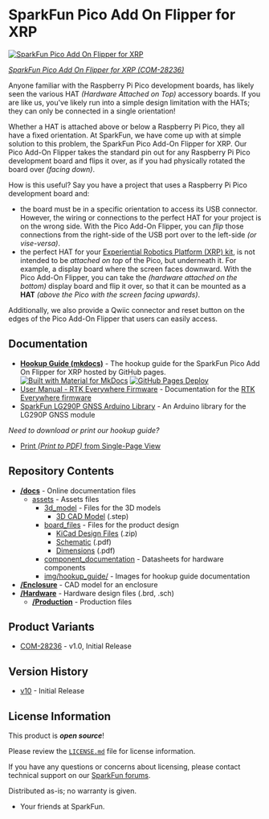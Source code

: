 SparkFun Pico Add On Flipper for XRP
========================================

[![SparkFun Pico Add On Flipper for XRP](https://cdn.sparkfun.com/assets/parts/2/9/9/8/1/28236-Pico-Add-On-Flipper-for-XRP-Feature.jpg)](https://www.sparkfun.com/sparkfun-pico-add-on-flipper-for-xrp.html)

[*SparkFun Pico Add On Flipper for XRP (COM-28236)*](https://www.sparkfun.com/sparkfun-pico-add-on-flipper-for-xrp.html)

Anyone familiar with the Raspberry Pi Pico development boards, has likely seen the various HAT *(Hardware Attached on Top)* accessory boards. If you are like us, you've likely run into a simple design limitation with the HATs; they can only be connected in a single orientation!

Whether a HAT is attached above or below a Raspberry Pi Pico, they all have a fixed orientation. At SparkFun, we have come up with at simple solution to this problem, the SparkFun Pico Add-On Flipper for XRP. Our Pico Add-On Flipper takes the standard pin out for any Raspberry Pi Pico development board and flips it over, as if you had physically rotated the board over *(facing down)*.

How is this useful? Say you have a project that uses a Raspberry Pi Pico development board and:

- the board must be in a specific orientation to access its USB connector. However, the wiring or connections to the perfect HAT for your project is on the wrong side. With the Pico Add-On Flipper, you can *flip* those connections from the right-side of the USB port over to the left-side *(or vise-versa)*.
- the perfect HAT for your [Experiential Robotics Platform (XRP) kit](https://www.sparkfun.com/experiential-robotics-platform-xrp-kit.html), is not intended to be *attached on top* of the Pico, but underneath it. For example, a display board where the screen faces downward. With the Pico Add-On Flipper, you can take the *(hardware attached on the bottom)* display board and flip it over, so that it can be mounted as a **HAT** *(above the Pico with the screen facing upwards)*.

Additionally, we also provide a Qwiic connector and reset button on the edges of the Pico Add-On Flipper that users can easily access.


Documentation
--------------

* **[Hookup Guide (mkdocs)](http://docs.sparkfun.com/SparkFun_Pico_Add_On_Flipper/)** - The hookup guide for the SparkFun Pico Add On Flipper for XRP hosted by GitHub pages.<br>
  [![Built with Material for MkDocs](https://img.shields.io/badge/Material_for_MkDocs-526CFE?logo=MaterialForMkDocs&logoColor=white)](https://squidfunk.github.io/mkdocs-material/) [![GitHub Pages Deploy](https://github.com/sparkfun/SparkFun_Pico_Add_On_Flipper/actions/workflows/generate_documentation.yml/badge.svg)](https://github.com/sparkfun/SparkFun_Pico_Add_On_Flipper/actions/workflows/generate_documentation.yml)
* [User Manual - RTK Everywhere Firmware](https://docs.sparkfun.com/SparkFun_RTK_Everywhere_Firmware/) - Documentation for the [RTK Everywhere firmware](https://github.com/sparkfun/SparkFun_RTK_Everywhere_Firmware)
* [SparkFun LG290P GNSS Arduino Library](https://github.com/sparkfun/SparkFun_LG290P_GNSS_Arduino_Library) - An Arduino library for the LG290P GNSS module

*Need to download or print our hookup guide?*

* [Print *(Print to PDF)* from Single-Page View](http://docs.sparkfun.com/SparkFun_Pico_Add_On_Flipper/print_view)

Repository Contents
-------------------

* **[/docs](/docs/)** - Online documentation files
    * [assets](/docs/assets/) - Assets files
        * [3d_model](/docs/assets/3d_model/) - Files for the 3D models
            * [3D CAD Model](/docs/assets/3d_model/cad_model.step) (.step)
        * [board_files](/docs/assets/board_files/) - Files for the product design
            * [KiCad Design Files](/docs/assets/board_files/kicad_files.zip) (.zip)
            * [Schematic](/docs/assets/board_files/schematic.pdf) (.pdf)
            * [Dimensions](/docs/assets/board_files/dimensions.pdf) (.pdf)
        * [component_documentation](/docs/assets/component_documentation/) - Datasheets for hardware components
        * [img/hookup_guide/](/docs/assets/img/hookup_guide/) - Images for hookup guide documentation
* **[/Enclosure](/Enclosure/)** - CAD model for an enclosure
* **[/Hardware](/Hardware/)** - Hardware design files (.brd, .sch)
  * **[/Production](/Production/)** - Production files

Product Variants
----------------

* [COM-28236](https://www.sparkfun.com/sparkfun-pico-add-on-flipper-for-xrp.html) - v1.0, Initial Release

Version History
---------------

* [v10](https://github.com/sparkfun/SparkFun_Pico_Add_On_Flipper/releases/tag/v10) - Initial Release


License Information
-------------------

This product is ***open source***!

Please review the [`LICENSE.md`](./LICENSE.md) file for license information.

If you have any questions or concerns about licensing, please contact technical support on our [SparkFun forums](https://forum.sparkfun.com/viewforum.php?f=152).

Distributed as-is; no warranty is given.

- Your friends at SparkFun.
